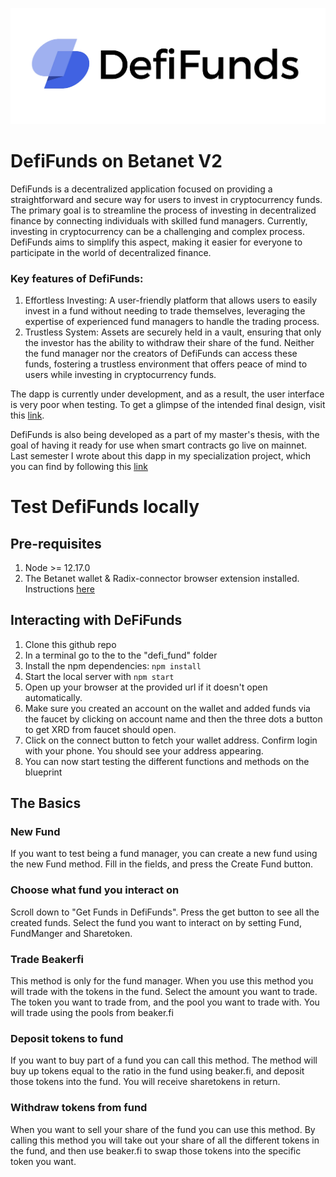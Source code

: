![DefiFunds Logo](./logo.png "DefiFunds")
# DefiFunds on Betanet V2

DefiFunds is a decentralized application focused on providing a straightforward and secure way for users to invest in cryptocurrency funds. The primary goal is to streamline the process of investing in decentralized finance by connecting individuals with skilled fund managers. Currently, investing in cryptocurrency can be a challenging and complex process. DefiFunds aims to simplify this aspect, making it easier for everyone to participate in the world of decentralized finance.

### Key features of DefiFunds:
1. Effortless Investing: 
A user-friendly platform that allows users to easily invest in a fund without needing to trade themselves, leveraging the expertise of experienced fund managers to handle the trading process.
2. Trustless System:
Assets are securely held in a vault, ensuring that only the investor has the ability to withdraw their share of the fund. Neither the fund manager nor the creators of DefiFunds can access these funds, fostering a trustless environment that offers peace of mind to users while investing in cryptocurrency funds.

The dapp is currently under development, and as a result, the user interface is very poor when testing. To get a glimpse of the intended final design, visit this [link](https://www.figma.com/file/dxSKJUxvfyQ3e2wKqYOtJT/Tobias_eth?node-id=0%3A1&t=imOUxtVIg1waaQtM-1). 

DefiFunds is also being developed as a part of my master's thesis, with the goal of having it ready for use when smart contracts go live on mainnet. Last semester I wrote about this dapp in my specialization project, which you can find by following this [link](https://github.com/tobben1998/scrypto/blob/master/defi_fund/DefiFunds_-_A_proof_of_concept_Dapp_built_on_Radix.pdf)

# Test DefiFunds locally
## Pre-requisites

1. Node >= 12.17.0
2. The Betanet wallet & Radix-connector browser extension installed. Instructions [here](https://docs-babylon.radixdlt.com/main/getting-started-developers/wallet-and-connector.html)

## Interacting with DeFiFunds

1. Clone this github repo
2. In a terminal go to the to the "defi_fund" folder
3. Install the npm dependencies: `npm install`
4. Start the local server with `npm start`
5. Open up your browser at the provided url if it doesn't open automatically.
6. Make sure you created an account on the wallet and added funds via the faucet by clicking on account name and then the three dots a button to get XRD from faucet should open.
7. Click on the connect button to fetch your wallet address. Confirm login with your phone. You should see your address appearing.
8. You can now start testing the different functions and methods on the blueprint

## The Basics

### New Fund

If you want to test being a fund manager, you can create a new fund using the new Fund method. Fill in the fields, and press the Create Fund button.

### Choose what fund you interact on

Scroll down to "Get Funds in DefiFunds". Press the get button to see all the created funds.
Select the fund you want to interact on by setting Fund, FundManger and Sharetoken.

### Trade Beakerfi

This method is only for the fund manager. When you use this method you will trade with the tokens in the fund.
Select the amount you want to trade. The token you want to trade from, and the pool you want to trade with. You will trade using the pools from beaker.fi

### Deposit tokens to fund

If you want to buy part of a fund you can call this method. The method will buy up tokens equal to the ratio in the fund using beaker.fi, and deposit those tokens into the fund.
You will receive sharetokens in return.

### Withdraw tokens from fund

When you want to sell your share of the fund you can use this method. By calling this method you will take out your share of all the different tokens in the fund, and then use beaker.fi to swap those tokens into the specific token you want.
